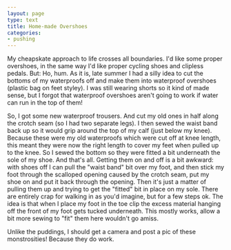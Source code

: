 ```yaml
---
layout: page
type: text
title: Home-made Overshoes
categories: 
- pushing
---
```

My cheapskate approach to life crosses all boundaries. I'd like some proper overshoes, in the same way I'd like proper cycling shoes and clipless pedals. But: Ho, hum. As it is, late summer I had a silly idea to cut the bottoms of my waterproofs off and make them into waterproof overshoes (plastic bag on feet styley). I was still wearing shorts so it kind of made sense, but I forgot that waterproof overshoes aren't going to work if water can run in the top of them!

So, I got some new waterproof trousers. And cut my old ones in half along the crotch seam (so I had two  separate legs). I then sewed the waist band back up so it would grip around the top of my calf (just below my knee). Because these were my old waterproofs which were cut off at knee length, this meant they were now the right length to cover my feet when pulled up to the knee. So I sewed the bottom so they were fitted a bit underneath the sole of my shoe. And that's all. Getting them on and off is a bit awkward: with shoes off I can pull the "waist band" bit over my foot, and then stick my foot through the scalloped opening caused by the crotch seam, put my shoe on and put it back through the opening. Then it's just a matter of pulling them up and trying to get the "fitted" bit in place on my sole. There are entirely crap for walking in as you'd imagine, but for a few steps ok. The idea is that when I place my foot in the toe clip the excess material hanging off the front of my foot gets tucked underneath. This mostly works, allow a bit more sewing to "fit" them here wouldn't go amiss.

Unlike the puddings, I should get a camera and post a pic of these monstrosities! Because they do work.
